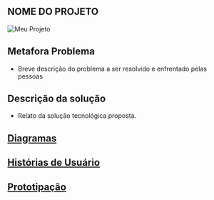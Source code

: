 ## NOME DO PROJETO
![Meu Projeto](https://lh3.googleusercontent.com/proxy/xl5R2qCqkbOjz84JZWtosw5VdihJnbleoCroft7A87-JvIxNVAHf4spVUKyFZ85TjTyvWUjbDlen12rx8nnEDssnHdChUWqPwTy2HhHLiNRoBX8i32Rqv63LFtOeAzWiPYRWhsU "Meu Trabalho TCC" )

## Metafora Problema
 - Breve descrição do problema a ser resolvido e enfrentado pelas pessoas

## Descrição da solução
 - Relato da solução tecnológica proposta.

## [Diagramas](doc/tecnica/README.md)

## [Histórias de Usuário](doc/historia_usuario/README.md)

## [Prototipação](doc/prototipacao/README.md)
